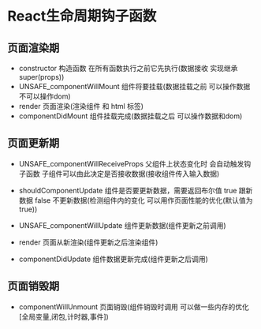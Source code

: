 # React生命周期钩子函数
## 页面渲染期
* constructor                       构造函数 在所有函数执行之前它先执行(数据接收 实现继承super(props))
* UNSAFE_componentWillMount         组件将要挂载(数据挂载之前 可以操作数据 不可以操作dom)
* render                            页面渲染(渲染组件 和 html 标签)
* componentDidMount                 组件挂载完成(数据挂载之后 可以操作数据和dom)

## 页面更新期
* UNSAFE_componentWillReceiveProps   父组件上状态变化时 会自动触发钩子函数 子组件可以由此决定是否接收数据(接收组件传入输入数据)

* shouldComponentUpdate              组件是否要更新数据，需要返回布尔值 true 跟新数据 false 不更新数据(检测组件内的变化 可以用作页面性能的优化(默认值为true))
* UNSAFE_componentWillUpdate         组件更新数据(组件更新之前调用)
* render                             页面从新渲染(组件更新之后渲染组件)
* componentDidUpdate                 组件数据更新完成(组件更新之后调用)

## 页面销毁期
* componentWillUnmount               页面销毁(组件销毁时调用 可以做一些内存的优化 [全局变量,闭包,计时器,事件])